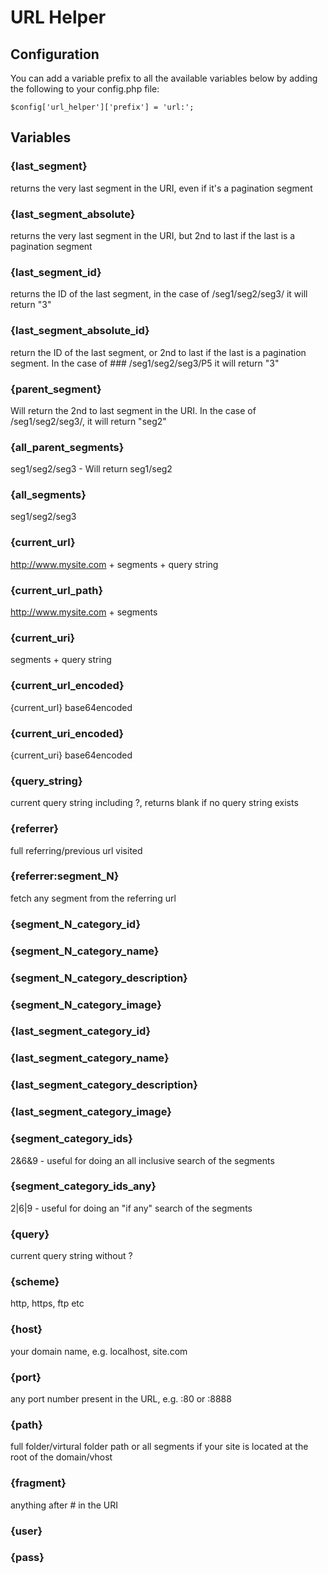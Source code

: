# URL Helper

## Configuration

You can add a variable prefix to all the available variables below by adding the following to your config.php file:

    $config['url_helper']['prefix'] = 'url:';

## Variables

### {last_segment}
returns the very last segment in the URI, even if it's a pagination segment 

### {last_segment_absolute}
returns the very last segment in the URI, but 2nd to last if the last is a pagination segment 

### {last_segment_id}
returns the ID of the last segment, in the case of /seg1/seg2/seg3/ it will return "3"   

### {last_segment_absolute_id}
return the ID of the last segment, or 2nd to last if the last is a pagination segment. In the case of ### /seg1/seg2/seg3/P5 it will return "3"

### {parent_segment}
Will return the 2nd to last segment in the URI. In the case of /seg1/seg2/seg3/, it will return "seg2"

### {all_parent_segments}
seg1/seg2/seg3 - Will return seg1/seg2

### {all_segments}
seg1/seg2/seg3

### {current_url}
http://www.mysite.com + segments + query string

### {current_url_path}
http://www.mysite.com + segments

### {current_uri}
segments + query string

### {current_url_encoded}
{current_url} base64encoded

### {current_uri_encoded}
{current_uri} base64encoded

### {query_string}
current query string including ?, returns blank if no query string exists

### {referrer}
full referring/previous url visited

### {referrer:segment_N}
fetch any segment from the referring url

### {segment_N_category_id}

### {segment_N_category_name}

### {segment_N_category_description}

### {segment_N_category_image}

### {last_segment_category_id}

### {last_segment_category_name}

### {last_segment_category_description}

### {last_segment_category_image}

### {segment_category_ids}
2&6&9 - useful for doing an all inclusive search of the segments

### {segment_category_ids_any}
2|6|9 - useful for doing an "if any" search of the segments

### {query}
current query string without ? 

### {scheme}
http, https, ftp etc

### {host}
your domain name, e.g. localhost, site.com  

### {port}
any port number present in the URL, e.g. :80 or :8888 

### {path}
full folder/virtural folder path or all segments if your site is located at the root of the domain/vhost 

### {fragment}
anything after # in the URI

### {user} 

### {pass}